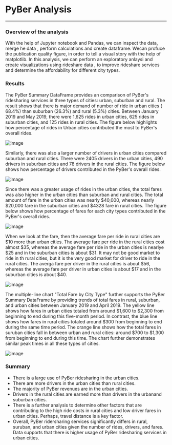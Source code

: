 # PyBer Analysis
-------------------------------------------------------------------------------------------------------------------------------------------------------------------------
### Overview of the analysis
With the help of Jupyter notebook and Pandas, we can inspect the data, merge he data , perform calculations and create dataframe. Wecan profuce the publication quality figure, in order to tell a visual story with the help of matplotlib. In this analysis, we can perform an exploratory anlaysi and create visualizations using rideshare data , to improve rideshare services and determine the affordability for different city types.

### Results

The PyBer Summary DataFrame provides an comparison of PyBer's ridesharing services in three types of cities: urban, suburban and rural. The result shows that there is major demand of number of ride in urban cities ( 68.4%)  than suburban (26.3%)  and rural (5.3%) cities. Between January 2019 and May 2019, there were 1,625 rides in urban cities, 625 rides in suburban cities, and 125 rides in rural cities. The figure below highlights how percentage of rides in Urban cities contributed the most to PyBer's overall rides.

![image](https://user-images.githubusercontent.com/107137215/179607532-40e01f94-1087-4581-9e3b-1b06f3d12b74.png)


Similarly, there was also a larger number of drivers in urban cities compared suburban and rural cities. There were 2405 drivers in the urban cities, 490 drivers in suburban cities and 78 drivers in the rural cities. The figure below shows how percentage of drivers contributed in the PyBer's overall rides.

![image](https://user-images.githubusercontent.com/107137215/179609077-94ec0b40-9d31-47f0-acc8-acd5dc8f66b5.png)

Since there was a greater usage of rides in the urban cities, the total fares was also higher in the urban cities than suburban and rural cities. The total amount of fare in the urban cities was nearly $40,000, whereas nearly $20,000 fare in the suburban cities and $4328 fare in rural cities. The figure below shows how percentage of fares for each city types contributed in the PyBer's overall rides.

![image](https://user-images.githubusercontent.com/107137215/179610584-276e0521-4737-47f4-97f0-e50699e56a43.png)

When we look at the fare, then the average fare per ride in rural cities are $10 more than urban cities. The average fare per ride in the rural cities cost almost $35, whereas the average fare per ride in the urban cities is nearlye $25 and in the suburban cities is about $31. It may not be good market to ride in th rural cities, but it is the very good market for driver to ride in the rural cities. The averga fare per driver in the rural cities is about $56, whereas the average fare per driver in urban cities is  about $17 and in the suburban cities is about  $40. 


![image](https://user-images.githubusercontent.com/107137215/179779625-3edff433-1ab3-4b57-9863-a7f34040b3d2.png)


The multiple-line chart "Total Fare by City Type" further supports the PyBer Summary DataFrame by providing trends of total fares in rural, suburban, and urban cities between January 2019 and April 2019. The yellow line shows how fares in urban cities totaled from around $1,600 to $2,300 from beginning to end during this five-month period. In contrast, the blue line shows how fares in rural cities totaled around $300 from beginning to end during the same time period. The orange line shows how the total fares in suruban cities fall in between urban and rural cities: around $700 to $1,300 from beginning to end during this time. The chart further demonstrates similar peak times in all these types of cities. 

![image](https://user-images.githubusercontent.com/107137215/179783162-4dc3fb41-f3c3-4d95-a7c8-6af6986f91fa.png)


### Summary
- There is a large use of PyBer ridesharing in the urban cities.
- There are more drivers in the urban cities than rural cities.
- The majority of PyBer revenues are in the urban cities.
- Drivers in the rural cities are earned more than drivers in the urbanand suburban cities.
- There is a further analysis to determine other factors that are contributing to the high ride costs in rural cities and low driver fares in
  urban cities. Perhaps, travel distance is a key factor.
- Overall, PyBer ridersharing services significantly differs in rural, suruban, and urban cities given the number of rides, drivers, and fares. Data supports that there
  is higher usage of PyBer ridesharing services in urban cities.


